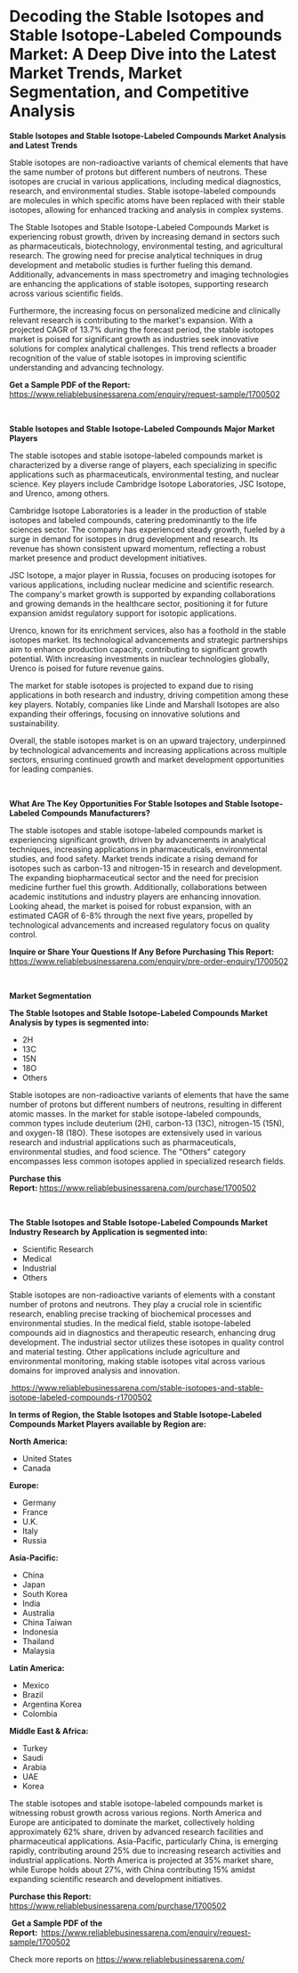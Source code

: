 <p><h1>Decoding the Stable Isotopes and Stable Isotope-Labeled Compounds Market: A Deep Dive into the Latest Market Trends, Market Segmentation, and Competitive Analysis</h1></p><p><strong>Stable Isotopes and Stable Isotope-Labeled Compounds Market Analysis and Latest Trends</strong></p>
<p><p>Stable isotopes are non-radioactive variants of chemical elements that have the same number of protons but different numbers of neutrons. These isotopes are crucial in various applications, including medical diagnostics, research, and environmental studies. Stable isotope-labeled compounds are molecules in which specific atoms have been replaced with their stable isotopes, allowing for enhanced tracking and analysis in complex systems.</p><p>The Stable Isotopes and Stable Isotope-Labeled Compounds Market is experiencing robust growth, driven by increasing demand in sectors such as pharmaceuticals, biotechnology, environmental testing, and agricultural research. The growing need for precise analytical techniques in drug development and metabolic studies is further fueling this demand. Additionally, advancements in mass spectrometry and imaging technologies are enhancing the applications of stable isotopes, supporting research across various scientific fields.</p><p>Furthermore, the increasing focus on personalized medicine and clinically relevant research is contributing to the market's expansion. With a projected CAGR of 13.7% during the forecast period, the stable isotopes market is poised for significant growth as industries seek innovative solutions for complex analytical challenges. This trend reflects a broader recognition of the value of stable isotopes in improving scientific understanding and advancing technology.</p></p>
<p><strong>Get a Sample PDF of the Report:&nbsp;</strong> <a href="https://www.reliablebusinessarena.com/enquiry/request-sample/1700502?utm_campaign=3346&utm_medium=2&utm_source=Github&utm_content=ia&utm_term=27032025&utm_id=stable-isotopes-and-stable-isotope-labeled-compounds">https://www.reliablebusinessarena.com/enquiry/request-sample/1700502</a></p>
<p>&nbsp;</p>
<p><strong>Stable Isotopes and Stable Isotope-Labeled Compounds Major Market Players</strong></p>
<p><p>The stable isotopes and stable isotope-labeled compounds market is characterized by a diverse range of players, each specializing in specific applications such as pharmaceuticals, environmental testing, and nuclear science. Key players include Cambridge Isotope Laboratories, JSC Isotope, and Urenco, among others.</p><p>Cambridge Isotope Laboratories is a leader in the production of stable isotopes and labeled compounds, catering predominantly to the life sciences sector. The company has experienced steady growth, fueled by a surge in demand for isotopes in drug development and research. Its revenue has shown consistent upward momentum, reflecting a robust market presence and product development initiatives.</p><p>JSC Isotope, a major player in Russia, focuses on producing isotopes for various applications, including nuclear medicine and scientific research. The company's market growth is supported by expanding collaborations and growing demands in the healthcare sector, positioning it for future expansion amidst regulatory support for isotopic applications.</p><p>Urenco, known for its enrichment services, also has a foothold in the stable isotopes market. Its technological advancements and strategic partnerships aim to enhance production capacity, contributing to significant growth potential. With increasing investments in nuclear technologies globally, Urenco is poised for future revenue gains.</p><p>The market for stable isotopes is projected to expand due to rising applications in both research and industry, driving competition among these key players. Notably, companies like Linde and Marshall Isotopes are also expanding their offerings, focusing on innovative solutions and sustainability.</p><p>Overall, the stable isotopes market is on an upward trajectory, underpinned by technological advancements and increasing applications across multiple sectors, ensuring continued growth and market development opportunities for leading companies.</p></p>
<p>&nbsp;</p>
<p><strong>What Are The Key Opportunities For Stable Isotopes and Stable Isotope-Labeled Compounds Manufacturers?</strong></p>
<p><p>The stable isotopes and stable isotope-labeled compounds market is experiencing significant growth, driven by advancements in analytical techniques, increasing applications in pharmaceuticals, environmental studies, and food safety. Market trends indicate a rising demand for isotopes such as carbon-13 and nitrogen-15 in research and development. The expanding biopharmaceutical sector and the need for precision medicine further fuel this growth. Additionally, collaborations between academic institutions and industry players are enhancing innovation. Looking ahead, the market is poised for robust expansion, with an estimated CAGR of 6-8% through the next five years, propelled by technological advancements and increased regulatory focus on quality control.</p></p>
<p><strong>Inquire or Share Your Questions If Any Before Purchasing This Report:</strong> <a href="https://www.reliablebusinessarena.com/enquiry/pre-order-enquiry/1700502?utm_campaign=3346&utm_medium=2&utm_source=Github&utm_content=ia&utm_term=27032025&utm_id=stable-isotopes-and-stable-isotope-labeled-compounds">https://www.reliablebusinessarena.com/enquiry/pre-order-enquiry/1700502</a></p>
<p>&nbsp;</p>
<p><strong>Market Segmentation</strong></p>
<p><strong>The Stable Isotopes and Stable Isotope-Labeled Compounds Market Analysis by types is segmented into:</strong></p>
<p><ul><li>2H</li><li>13C</li><li>15N</li><li>18O</li><li>Others</li></ul></p>
<p><p>Stable isotopes are non-radioactive variants of elements that have the same number of protons but different numbers of neutrons, resulting in different atomic masses. In the market for stable isotope-labeled compounds, common types include deuterium (2H), carbon-13 (13C), nitrogen-15 (15N), and oxygen-18 (18O). These isotopes are extensively used in various research and industrial applications such as pharmaceuticals, environmental studies, and food science. The "Others" category encompasses less common isotopes applied in specialized research fields.</p></p>
<p><strong>Purchase this Report:&nbsp;</strong><a href="https://www.reliablebusinessarena.com/purchase/1700502?utm_campaign=3346&utm_medium=2&utm_source=Github&utm_content=ia&utm_term=27032025&utm_id=stable-isotopes-and-stable-isotope-labeled-compounds">https://www.reliablebusinessarena.com/purchase/1700502</a></p>
<p>&nbsp;</p>
<p><strong>The Stable Isotopes and Stable Isotope-Labeled Compounds Market Industry Research by Application is segmented into:</strong></p>
<p><ul><li>Scientific Research</li><li>Medical</li><li>Industrial</li><li>Others</li></ul></p>
<p><p>Stable isotopes are non-radioactive variants of elements with a constant number of protons and neutrons. They play a crucial role in scientific research, enabling precise tracking of biochemical processes and environmental studies. In the medical field, stable isotope-labeled compounds aid in diagnostics and therapeutic research, enhancing drug development. The industrial sector utilizes these isotopes in quality control and material testing. Other applications include agriculture and environmental monitoring, making stable isotopes vital across various domains for improved analysis and innovation.</p></p>
<p><a href="https://www.reliablebusinessarena.com/stable-isotopes-and-stable-isotope-labeled-compounds-r1700502?utm_campaign=3346&utm_medium=2&utm_source=Github&utm_content=ia&utm_term=27032025&utm_id=stable-isotopes-and-stable-isotope-labeled-compounds">&nbsp;https://www.reliablebusinessarena.com/stable-isotopes-and-stable-isotope-labeled-compounds-r1700502</a></p>
<p><strong>In terms of Region, the Stable Isotopes and Stable Isotope-Labeled Compounds Market Players available by Region are:</strong></p>
<p>
    <p> <strong> North America: </strong>
        <ul>
            <li>United States</li>
            <li>Canada</li>
        </ul>
        </p> 
    <p> <strong> Europe: </strong>
        <ul>
            <li>Germany</li>
            <li>France</li>
            <li>U.K.</li>
            <li>Italy</li>
            <li>Russia</li>
        </ul>
        </p> 
    <p> <strong> Asia-Pacific: </strong>
        <ul>
            <li>China</li>
            <li>Japan</li>
            <li>South Korea</li>
            <li>India</li>
            <li>Australia</li>
            <li>China Taiwan</li>
            <li>Indonesia</li>
            <li>Thailand</li>
            <li>Malaysia</li>
        </ul>
        </p> 
    <p> <strong> Latin America: </strong>
        <ul>
            <li>Mexico</li>
            <li>Brazil</li>
            <li>Argentina Korea</li>
            <li>Colombia</li>
        </ul>
        </p> 
    <p> <strong> Middle East & Africa: </strong>
        <ul>
            <li>Turkey</li>
            <li>Saudi</li>
            <li>Arabia</li>
            <li>UAE</li>
            <li>Korea</li>
        </ul>
    </p>
    </p>
<p><p>The stable isotopes and stable isotope-labeled compounds market is witnessing robust growth across various regions. North America and Europe are anticipated to dominate the market, collectively holding approximately 62% share, driven by advanced research facilities and pharmaceutical applications. Asia-Pacific, particularly China, is emerging rapidly, contributing around 25% due to increasing research activities and industrial applications. North America is projected at 35% market share, while Europe holds about 27%, with China contributing 15% amidst expanding scientific research and development initiatives.</p></p>
<p><strong>Purchase this Report: </strong><a href="https://www.reliablebusinessarena.com/purchase/1700502?utm_campaign=3346&utm_medium=2&utm_source=Github&utm_content=ia&utm_term=27032025&utm_id=stable-isotopes-and-stable-isotope-labeled-compounds">https://www.reliablebusinessarena.com/purchase/1700502</a></p>
<p>&nbsp;<strong>Get a Sample PDF of the Report:&nbsp;&nbsp;</strong><a href="https://www.reliablebusinessarena.com/enquiry/request-sample/1700502?utm_campaign=3346&utm_medium=2&utm_source=Github&utm_content=ia&utm_term=27032025&utm_id=stable-isotopes-and-stable-isotope-labeled-compounds">https://www.reliablebusinessarena.com/enquiry/request-sample/1700502</a></p>
<p><strong></strong></p>
<p>Check more reports on <a href="https://www.reliablebusinessarena.com/?utm_campaign=3346&utm_medium=2&utm_source=Github&utm_content=ia&utm_term=27032025&utm_id=stable-isotopes-and-stable-isotope-labeled-compounds">https://www.reliablebusinessarena.com/</a></p>